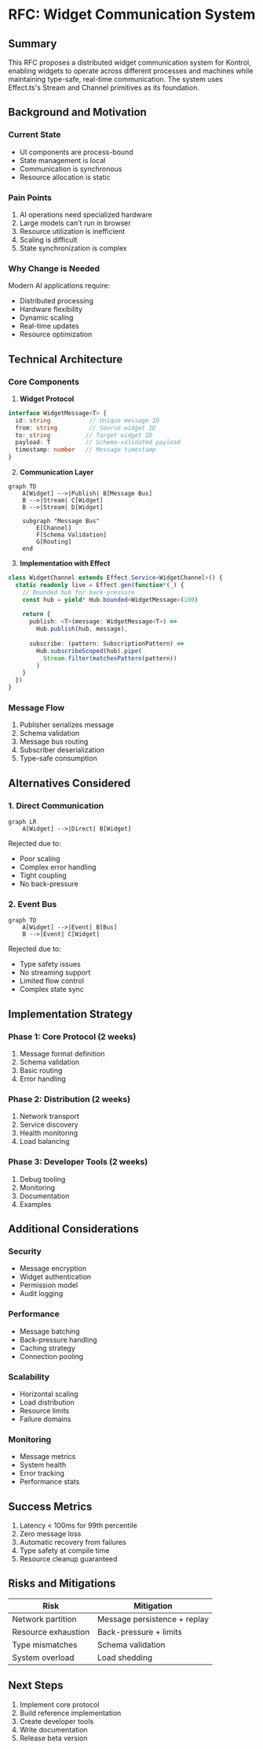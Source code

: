 # RFC: Widget Communication System

## Summary
This RFC proposes a distributed widget communication system for Kontrol, enabling widgets to operate across different processes and machines while maintaining type-safe, real-time communication. The system uses Effect.ts's Stream and Channel primitives as its foundation.

## Background and Motivation

### Current State
- UI components are process-bound
- State management is local
- Communication is synchronous
- Resource allocation is static

### Pain Points
1. AI operations need specialized hardware
2. Large models can't run in browser
3. Resource utilization is inefficient
4. Scaling is difficult
5. State synchronization is complex

### Why Change is Needed
Modern AI applications require:
- Distributed processing
- Hardware flexibility
- Dynamic scaling
- Real-time updates
- Resource optimization

## Technical Architecture

### Core Components

1. **Widget Protocol**
```typescript
interface WidgetMessage<T> {
  id: string           // Unique message ID
  from: string         // Source widget ID
  to: string          // Target widget ID
  payload: T          // Schema-validated payload
  timestamp: number   // Message timestamp
}
```

2. **Communication Layer**
```mermaid
graph TD
    A[Widget] -->|Publish| B[Message Bus]
    B -->|Stream| C[Widget]
    B -->|Stream| D[Widget]
    
    subgraph "Message Bus"
        E[Channel]
        F[Schema Validation]
        G[Routing]
    end
```

3. **Implementation with Effect**
```typescript
class WidgetChannel extends Effect.Service<WidgetChannel>() {
  static readonly live = Effect.gen(function*(_) {
    // Bounded hub for back-pressure
    const hub = yield* Hub.bounded<WidgetMessage>(100)
    
    return {
      publish: <T>(message: WidgetMessage<T>) =>
        Hub.publish(hub, message),
        
      subscribe: (pattern: SubscriptionPattern) =>
        Hub.subscribeScoped(hub).pipe(
          Stream.filter(matchesPattern(pattern))
        )
    }
  })
}
```

### Message Flow
1. Publisher serializes message
2. Schema validation
3. Message bus routing
4. Subscriber deserialization
5. Type-safe consumption

## Alternatives Considered

### 1. Direct Communication
```mermaid
graph LR
    A[Widget] -->|Direct| B[Widget]
```
Rejected due to:
- Poor scaling
- Complex error handling
- Tight coupling
- No back-pressure

### 2. Event Bus
```mermaid
graph TD
    A[Widget] -->|Event| B[Bus]
    B -->|Event| C[Widget]
```
Rejected due to:
- Type safety issues
- No streaming support
- Limited flow control
- Complex state sync

## Implementation Strategy

### Phase 1: Core Protocol (2 weeks)
1. Message format definition
2. Schema validation
3. Basic routing
4. Error handling

### Phase 2: Distribution (2 weeks)
1. Network transport
2. Service discovery
3. Health monitoring
4. Load balancing

### Phase 3: Developer Tools (2 weeks)
1. Debug tooling
2. Monitoring
3. Documentation
4. Examples

## Additional Considerations

### Security
- Message encryption
- Widget authentication
- Permission model
- Audit logging

### Performance
- Message batching
- Back-pressure handling
- Caching strategy
- Connection pooling

### Scalability
- Horizontal scaling
- Load distribution
- Resource limits
- Failure domains

### Monitoring
- Message metrics
- System health
- Error tracking
- Performance stats

## Success Metrics
1. Latency < 100ms for 99th percentile
2. Zero message loss
3. Automatic recovery from failures
4. Type safety at compile time
5. Resource cleanup guaranteed

## Risks and Mitigations

| Risk | Mitigation |
|------|------------|
| Network partition | Message persistence + replay |
| Resource exhaustion | Back-pressure + limits |
| Type mismatches | Schema validation |
| System overload | Load shedding |

## Next Steps
1. Implement core protocol
2. Build reference implementation
3. Create developer tools
4. Write documentation
5. Release beta version
